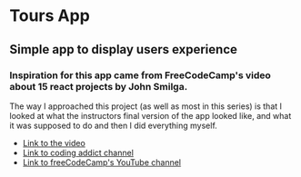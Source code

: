 # Tours App

## Simple app to display users experience

### Inspiration for this app came from FreeCodeCamp's video about 15 react projects by John Smilga.

The way I approached this project (as well as most in this series) is that I looked at what the instructors
final version of the app looked like, and what it was supposed to do and then I did everything myself.

- [Link to the video](https://www.youtube.com/watch?v=a_7Z7C_JCyo)
- [Link to coding addict channel](https://www.youtube.com/codingaddict)
- [Link to freeCodeCamp's YouTube channel](https://www.youtube.com/channel/UC8butISFwT-Wl7EV0hUK0BQ)
